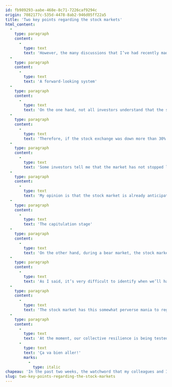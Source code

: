 ```yaml
---
id: fb989293-aabe-468e-8c71-7226caf9294c
origin: 7082177c-535d-4478-8ab2-946d05ff22a5
title: 'Two key points regarding the stock markets'
html_content:
  -
    type: paragraph
    content:
      -
        type: text
        text: 'However, the many discussions that I’ve had recently made me realize the importance of two phenomena in the stock market.'
  -
    type: paragraph
    content:
      -
        type: text
        text: 'A forward-looking system'
  -
    type: paragraph
    content:
      -
        type: text
        text: 'On the one hand, not all investors understand that the stock market is a forward-looking system; it’s constantly adjusting to what could happen in the coming months. The stock market is said to be looking six months ahead; I think that’s about right.'
  -
    type: paragraph
    content:
      -
        type: text
        text: 'Therefore, if the stock exchange was down more than 30% recently, it’s because the stock markets anticipated a significant economic slowdown, even a global recession.'
  -
    type: paragraph
    content:
      -
        type: text
        text: 'Some investors tell me that the market has not stopped losing value yet. According to them, the spread of the virus, which will inevitably occur in the coming weeks, and the marked increase in cases of infection and complications leading to death will further correct the stock market.'
  -
    type: paragraph
    content:
      -
        type: text
        text: 'My opinion is that the stock market is already anticipating such a situation. What will bring the stock market down or up in the coming weeks will be unexpected events or developments, not the events that everyone is already largely anticipating.'
  -
    type: paragraph
    content:
      -
        type: text
        text: 'The capitulation stage'
  -
    type: paragraph
    content:
      -
        type: text
        text: 'On the other hand, during a bear market, the stock market ends up reaching a low before eventually rebounding. By the time the stock market reaches a bottom, which can only be identified in hindsight, a large number of investors will have reached the stage of capitulation already. When many investors conclude that they’re definitely not made to invest in the stock market and that they will throw in the towel for good, we’ll probably have reached the bottom of the stock market. This is precisely what happened during the 2008-2009 crisis, as well as in the aftermath of the technology bubble in 2001 and in the years that followed.'
  -
    type: paragraph
    content:
      -
        type: text
        text: 'As I said, it’s very difficult to identify when we’ll have reached the stage of surrender, but I think I can say for sure that we’re getting closer to that stage.'
  -
    type: paragraph
    content:
      -
        type: text
        text: 'The stock market has this somewhat perverse mania to regularly go through particularly uncertain and trying episodes. With each of these episodes, it forces less experienced investors to abandon it for more "safe" investments. Those who resist the urge to leave will eventually emerge stronger, more experienced and more convinced than ever that the best way to invest is to buy quality companies at a reasonable price and to remain invested in the stock market for the very long term.'
  -
    type: paragraph
    content:
      -
        type: text
        text: 'At the moment, our collective resilience is being tested by the coronavirus crisis. That of investors is also strongly tested by the fall of the stock markets. I remain confident that we, the public and investors, will emerge stronger from this period of great concern. '
      -
        type: text
        text: 'Ça va bien aller!'
        marks:
          -
            type: italic
chapeau: 'In the past two weeks, the watchword that my colleagues and I had given ourselves was to speak to as many of our investors as possible. I’m proud of the work accomplished to date and which will continue over the next few days.'
slug: two-key-points-regarding-the-stock-markets
---
```

